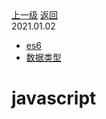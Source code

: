 <div class="extend-header">
    <div class="info">
        <div class="record">
            <a class="back" href="./">上一级</a>
            <a class="back" href="./">返回</a>
        </div>        
        <div class="mini">
            <span>2021.01.02</span>
        </div>
    </div>
    <div class="content"><div class="custom-block children"><ul><li><a href="/programmingLanguage/javascript/es6">es6</a></li><li><a href="/programmingLanguage/javascript/dataType">数据类型</a></li></ul></div></div>
</div>
<div class="content-header">
<h1>javascript</h1>
</div>
